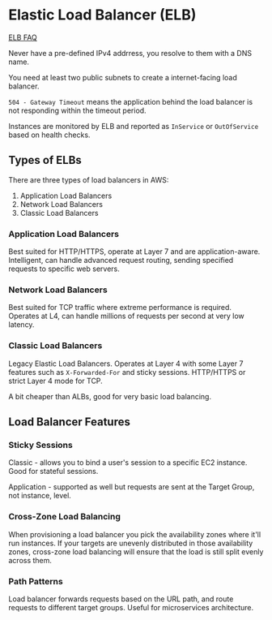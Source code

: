 # Elastic Load Balancer (ELB)
[ELB FAQ](https://docs.aws.amazon.com/elasticloadbalancing/latest/userguide/what-is-load-balancing.html)

Never have a pre-defined IPv4 addrress, you resolve to them with a DNS name.

You need at least two public subnets to create a internet-facing load balancer.

`504 - Gateway Timeout` means the application behind the load balancer is not responding within the timeout period.

Instances are monitored by ELB and reported as `InService` or `OutOfService` based on health checks.

## Types of ELBs
There are three types of load balancers in AWS:
1. Application Load Balancers
2. Network Load Balancers
3. Classic Load Balancers

### Application Load Balancers
Best suited for HTTP/HTTPS, operate at Layer 7 and are application-aware. Intelligent, can handle advanced request routing, sending specified requests to specific web servers.


### Network Load Balancers
Best suited for TCP traffic where extreme performance is required. Operates at L4, can handle millions of requests per second at very low latency.

### Classic Load Balancers
Legacy Elastic Load Balancers. Operates at Layer 4 with some Layer 7 features such as `X-Forwarded-For` and sticky sessions. HTTP/HTTPS or strict Layer 4 mode for TCP.

A bit cheaper than ALBs, good for very basic load balancing.

## Load Balancer Features

### Sticky Sessions
Classic - allows you to bind a user's session to a specific EC2 instance. Good for stateful sessions.

Application - supported as well but requests are sent at the Target Group, not instance, level.

### Cross-Zone Load Balancing
When provisioning a load balancer you pick the availability zones where it'll run instances. If your targets are unevenly distributed in those availability zones, cross-zone load balancing will ensure that the load is still split evenly across them.

### Path Patterns
Load balancer forwards requests based on the URL path, and route requests to different target groups. Useful for microservices architecture.


